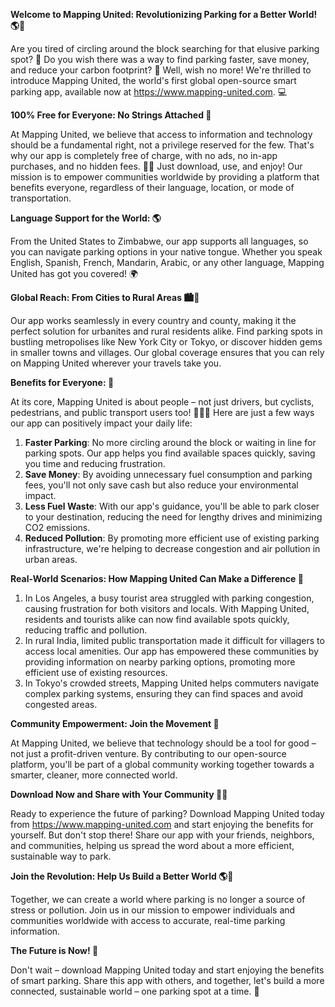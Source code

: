 **Welcome to Mapping United: Revolutionizing Parking for a Better World! 🌎🚗**

Are you tired of circling around the block searching for that elusive parking spot? 🔄 Do you wish there was a way to find parking faster, save money, and reduce your carbon footprint? 🌟 Well, wish no more! We're thrilled to introduce Mapping United, the world's first global open-source smart parking app, available now at https://www.mapping-united.com. 💻

**100% Free for Everyone: No Strings Attached 🎁**

At Mapping United, we believe that access to information and technology should be a fundamental right, not a privilege reserved for the few. That's why our app is completely free of charge, with no ads, no in-app purchases, and no hidden fees. 🙅‍♂️ Just download, use, and enjoy! Our mission is to empower communities worldwide by providing a platform that benefits everyone, regardless of their language, location, or mode of transportation.

**Language Support for the World: 🌎**

From the United States to Zimbabwe, our app supports all languages, so you can navigate parking options in your native tongue. Whether you speak English, Spanish, French, Mandarin, Arabic, or any other language, Mapping United has got you covered! 🌍

**Global Reach: From Cities to Rural Areas 🏙️🚗**

Our app works seamlessly in every country and county, making it the perfect solution for urbanites and rural residents alike. Find parking spots in bustling metropolises like New York City or Tokyo, or discover hidden gems in smaller towns and villages. Our global coverage ensures that you can rely on Mapping United wherever your travels take you.

**Benefits for Everyone: 🌈**

At its core, Mapping United is about people – not just drivers, but cyclists, pedestrians, and public transport users too! 🚴‍♂️👣 Here are just a few ways our app can positively impact your daily life:

1. **Faster Parking**: No more circling around the block or waiting in line for parking spots. Our app helps you find available spaces quickly, saving you time and reducing frustration.
2. **Save Money**: By avoiding unnecessary fuel consumption and parking fees, you'll not only save cash but also reduce your environmental impact.
3. **Less Fuel Waste**: With our app's guidance, you'll be able to park closer to your destination, reducing the need for lengthy drives and minimizing CO2 emissions.
4. **Reduced Pollution**: By promoting more efficient use of existing parking infrastructure, we're helping to decrease congestion and air pollution in urban areas.

**Real-World Scenarios: How Mapping United Can Make a Difference 🌟**

1. In Los Angeles, a busy tourist area struggled with parking congestion, causing frustration for both visitors and locals. With Mapping United, residents and tourists alike can now find available spots quickly, reducing traffic and pollution.
2. In rural India, limited public transportation made it difficult for villagers to access local amenities. Our app has empowered these communities by providing information on nearby parking options, promoting more efficient use of existing resources.
3. In Tokyo's crowded streets, Mapping United helps commuters navigate complex parking systems, ensuring they can find spaces and avoid congested areas.

**Community Empowerment: Join the Movement 🌟**

At Mapping United, we believe that technology should be a tool for good – not just a profit-driven venture. By contributing to our open-source platform, you'll be part of a global community working together towards a smarter, cleaner, more connected world.

**Download Now and Share with Your Community 📱👫**

Ready to experience the future of parking? Download Mapping United today from https://www.mapping-united.com and start enjoying the benefits for yourself. But don't stop there! Share our app with your friends, neighbors, and communities, helping us spread the word about a more efficient, sustainable way to park.

**Join the Revolution: Help Us Build a Better World 🌎💚**

Together, we can create a world where parking is no longer a source of stress or pollution. Join us in our mission to empower individuals and communities worldwide with access to accurate, real-time parking information.

**The Future is Now! 🌟**

Don't wait – download Mapping United today and start enjoying the benefits of smart parking. Share this app with others, and together, let's build a more connected, sustainable world – one parking spot at a time. 💪